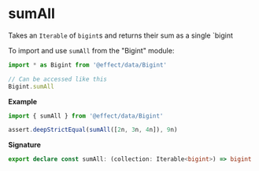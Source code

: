 # sumAll

Takes an `Iterable` of `bigint`s and returns their sum as a single `bigint

To import and use `sumAll` from the "Bigint" module:

```ts
import * as Bigint from '@effect/data/Bigint'

// Can be accessed like this
Bigint.sumAll
```

**Example**

```ts
import { sumAll } from '@effect/data/Bigint'

assert.deepStrictEqual(sumAll([2n, 3n, 4n]), 9n)
```

**Signature**

```ts
export declare const sumAll: (collection: Iterable<bigint>) => bigint
```
